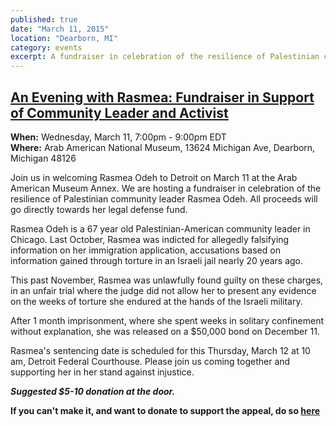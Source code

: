 ```yaml
---
published: true
date: "March 11, 2015"
location: "Dearborn, MI"
category: events
excerpt: A fundraiser in celebration of the resilience of Palestinian community leader Rasmea Odeh; all proceeds will go directly towards her legal defense fund.
---
```


## [ An Evening with Rasmea: Fundraiser in Support of Community Leader and Activist](https://www.facebook.com/events/847952345270970/848797825186422/)
	
**When:** Wednesday, March 11, 7:00pm - 9:00pm EDT
<br>**Where:** Arab American National Museum, 13624 Michigan Ave, Dearborn, Michigan 48126


Join us in welcoming Rasmea Odeh to Detroit on March 11 at the Arab American Museum Annex. We are hosting a fundraiser in celebration of the resilience of Palestinian community leader Rasmea Odeh. All proceeds will go directly towards her legal defense fund. 

Rasmea Odeh is a 67 year old Palestinian-American community leader in Chicago. Last October, Rasmea was indicted for allegedly falsifying information on her immigration application, accusations based on information gained through torture in an Israeli jail nearly 20 years ago. 

This past November, Rasmea was unlawfully found guilty on these charges, in an unfair trial where the judge did not allow her to present any evidence on the weeks of torture she endured at the hands of the Israeli military. 

After 1 month imprisonment, where she spent weeks in solitary confinement without explanation, she was released on a $50,000 bond on December 11.

Rasmea's sentencing date is scheduled for this Thursday, March 12 at 10 am, Detroit Federal Courthouse. Please join us coming together and supporting her in her stand against injustice.

_**Suggested $5-10 donation at the door.**_

**If you can't make it, and want to donate to support the appeal, do so [here](http://justice4rasmea.org/donate/)**